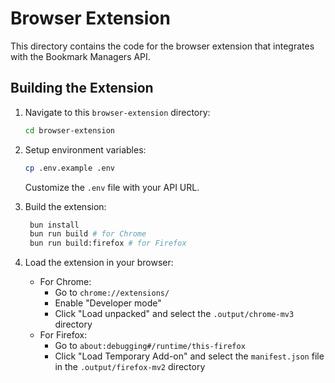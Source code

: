 # Browser Extension

This directory contains the code for the browser extension that integrates with the Bookmark Managers API.

## Building the Extension

1. Navigate to this `browser-extension` directory:

   ```bash
   cd browser-extension
   ```

2. Setup environment variables:

   ```bash
   cp .env.example .env
   ```

   Customize the `.env` file with your API URL.

3. Build the extension:

   ```bash
    bun install
    bun run build # for Chrome
    bun run build:firefox # for Firefox
   ```

4. Load the extension in your browser:

   - For Chrome:
     - Go to `chrome://extensions/`
     - Enable "Developer mode"
     - Click "Load unpacked" and select the `.output/chrome-mv3` directory
   - For Firefox:
     - Go to `about:debugging#/runtime/this-firefox`
     - Click "Load Temporary Add-on" and select the `manifest.json` file in the `.output/firefox-mv2` directory
